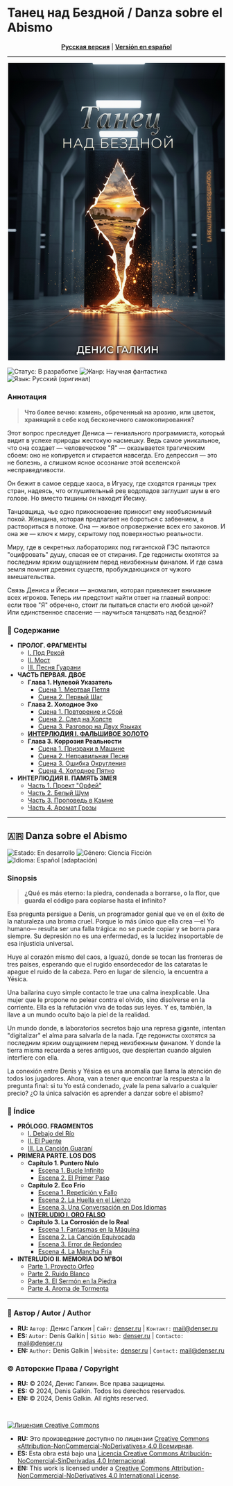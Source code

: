 # Танец над Бездной / Danza sobre el Abismo

<p align="center">
  <strong><a href="#ru">Русская версия</a></strong> | <strong><a href="#es">Versión en español</a></strong>
</p>

---

<p align="center">
  <img src="./media/cover-art/cover-ru.png" alt="Обложка книги Танец над Бездной" width="500"/>
</p>


<p>
  <img src="https://img.shields.io/badge/Статус-В разработке-blue?style=for-the-badge" alt="Статус: В разработке">
  <img src="https://img.shields.io/badge/Жанр-Научная фантастика-blueviolet?style=for-the-badge" alt="Жанр: Научная фантастика">
  <img src="https://img.shields.io/badge/Язык-Русский (оригинал)-red?style=for-the-badge" alt="Язык: Русский (оригинал)">
</p>

### Аннотация

> **Что более вечно: камень, обреченный на эрозию, или цветок, хранящий в себе код бесконечного самокопирования?**

Этот вопрос преследует Дениса — гениального программиста, который видит в успехе природы жестокую насмешку. Ведь самое уникальное, что она создает — человеческое "Я" — оказывается трагическим сбоем: оно не копируется и стирается навсегда. Его депрессия — это не болезнь, а слишком ясное осознание этой вселенской несправедливости.

Он бежит в самое сердце хаоса, в Игуасу, где сходятся границы трех стран, надеясь, что оглушительный рев водопадов заглушит шум в его голове. Но вместо тишины он находит Йесику.

Танцовщица, чье одно прикосновение приносит ему необъяснимый покой. Женщина, которая предлагает не бороться с забвением, а раствориться в потоке. Она — живое опровержение всех его законов. И она же — ключ к миру, скрытому под поверхностью реальности.

Миру, где в секретных лабораториях под гигантской ГЭС пытаются "оцифровать" душу, спасая ее от стирания. Где гедонисты охотятся за последним ярким ощущением перед неизбежным финалом. И где сама земля помнит древних существ, пробуждающихся от чужого вмешательства.

Связь Дениса и Йесики — аномалия, которая привлекает внимание всех игроков. Теперь им предстоит найти ответ на главный вопрос: если твое "Я" обречено, стоит ли пытаться спасти его любой ценой? Или единственное спасение — научиться танцевать над бездной?

### 📖 Содержание

*   **ПРОЛОГ. ФРАГМЕНТЫ**
    *   [I. Под Рекой](./manuscript/ru/00-prologue/01-pod-rekoy.md)
    *   [II. Мост](./manuscript/ru/00-prologue/02-most.md)
    *   [III. Песня Гуарани](./manuscript/ru/00-prologue/03-pesnya-guarani.md)
*   **ЧАСТЬ ПЕРВАЯ. ДВОЕ**
    *   **Глава 1. Нулевой Указатель**
        *   [Сцена 1. Мертвая Петля](./manuscript/ru/01-part-one/ch01-nulevoy-ukazatel/01-scena-mertvaya-petlya.md)
        *   [Сцена 2. Первый Шаг](./manuscript/ru/01-part-one/ch01-nulevoy-ukazatel/02-scena-pervyy-shag.md)
    *   **Глава 2. Холодное Эхо**
        *   [Сцена 1. Повторение и Сбой](./manuscript/ru/01-part-one/ch02-kholodnoe-ekho/01-scena-povtorenie-i-sboy.md)
        *   [Сцена 2. След на Холсте](./manuscript/ru/01-part-one/ch02-kholodnoe-ekho/02-scena-sled-na-kholste.md)
        *   [Сцена 3. Разговор на Двух Языках](./manuscript/ru/01-part-one/ch02-kholodnoe-ekho/03-scena-razgovor-na-dvukh-yazykakh.md)
    *   **[ИНТЕРЛЮДИЯ I. ФАЛЬШИВОЕ ЗОЛОТО](./manuscript/ru/01-part-one/interlude-I-falshivoe-zoloto/00-interlude-falshivoe-zoloto.md)**
    *   **Глава 3. Коррозия Реальности**
        *   [Сцена 1. Призраки в Машине](./manuscript/ru/01-part-one/ch03-korroziya-realnosti/01-scena-prizraki-v-mashine.md)
        *   [Сцена 2. Неправильная Песня](./manuscript/ru/01-part-one/ch03-korroziya-realnosti/02-scena-nepravilnaya-pesnya.md)
        *   [Сцена 3. Ошибка Округления](./manuscript/ru/01-part-one/ch03-korroziya-realnosti/03-scena-oshibka-okrugleniya.md)
        *   [Сцена 4. Холодное Пятно](./manuscript/ru/01-part-one/ch03-korroziya-realnosti/04-scena-kholodnoe-pyatno.md)
*   **ИНТЕРЛЮДИЯ II. ПАМЯТЬ ЗМЕЯ**
    *   [Часть 1. Проект "Орфей"](./manuscript/ru/02-interlude-II-pamyat-zmeya/01-chast-proekt-orfey.md)
    *   [Часть 2. Белый Шум](./manuscript/ru/02-interlude-II-pamyat-zmeya/02-chast-belyy-shum.md)
    *   [Часть 3. Проповедь в Камне](./manuscript/ru/02-interlude-II-pamyat-zmeya/03-chast-propoved-v-kamne.md)
    *   [Часть 4. Аромат Грозы](./manuscript/ru/02-interlude-II-pamyat-zmeya/04-chast-aromat-grozy.md)

---

## <a id="es"></a> 🇦🇷 Danza sobre el Abismo

<p>
  <img src="https://img.shields.io/badge/Estado-En desarrollo-blue?style=for-the-badge" alt="Estado: En desarrollo">
  <img src="https://img.shields.io/badge/Género-Ciencia Ficción-blueviolet?style=for-the-badge" alt="Género: Ciencia Ficción">
  <img src="https://img.shields.io/badge/Idioma-Español (adaptación)-yellow?style=for-the-badge" alt="Idioma: Español (adaptación)">
</p>

### Sinopsis

> **¿Qué es más eterno: la piedra, condenada a borrarse, o la flor, que guarda el código para copiarse hasta el infinito?**

Esa pregunta persigue a Denis, un programador genial que ve en el éxito de la naturaleza una broma cruel. Porque lo más único que ella crea —el Yo humano— resulta ser una falla trágica: no se puede copiar y se borra para siempre. Su depresión no es una enfermedad, es la lucidez insoportable de esa injusticia universal.

Huye al corazón mismo del caos, a Iguazú, donde se tocan las fronteras de tres países, esperando que el rugido ensordecedor de las cataratas le apague el ruido de la cabeza. Pero en lugar de silencio, la encuentra a Yésica.

Una bailarina cuyo simple contacto le trae una calma inexplicable. Una mujer que le propone no pelear contra el olvido, sino disolverse en la corriente. Ella es la refutación viva de todas sus leyes. Y es, también, la llave a un mundo oculto bajo la piel de la realidad.

Un mundo donde, в laboratorios secretos bajo una represa gigante, intentan "digitalizar" el alma para salvarla de la nada. Где гедонисты охотятся за последним ярким ощущением перед неизбежным финалом. Y donde la tierra misma recuerda a seres antiguos, que despiertan cuando alguien interfiere con ella.

La conexión entre Denis y Yésica es una anomalía que llama la atención de todos los jugadores. Ahora, van a tener que encontrar la respuesta a la pregunta final: si tu Yo está condenado, ¿vale la pena salvarlo a cualquier precio? ¿O la única salvación es aprender a danzar sobre el abismo?

### 📖 Índice

*   **PRÓLOGO. FRAGMENTOS**
    *   [I. Debajo del Río](./manuscript/es/00-prologue/01-debajo-del-rio.md)
    *   [II. El Puente](./manuscript/es/00-prologue/02-el-puente.md)
    *   [III. La Canción Guaraní](./manuscript/es/00-prologue/03-la-cancion-guarani.md)
*   **PRIMERA PARTE. LOS DOS**
    *   **Capítulo 1. Puntero Nulo**
        *   [Escena 1. Bucle Infinito](./manuscript/es/01-part-one/ch01-puntero-nulo/01-escena-bucle-infinito.md)
        *   [Escena 2. El Primer Paso](./manuscript/es/01-part-one/ch01-puntero-nulo/02-escena-el-primer-paso.md)
    *   **Capítulo 2. Eco Frío**
        *   [Escena 1. Repetición y Fallo](./manuscript/es/01-part-one/ch02-eco-frio/01-escena-repeticion-y-fallo.md)
        *   [Escena 2. La Huella en el Lienzo](./manuscript/es/01-part-one/ch02-eco-frio/02-escena-la-huella-en-el-lienzo.md)
        *   [Escena 3. Una Conversación en Dos Idiomas](./manuscript/es/01-part-one/ch02-eco-frio/03-escena-conversacion-en-dos-idiomas.md)
    *   **[INTERLUDIO I. ORO FALSO](./manuscript/es/01-part-one/interlude-I-oro-falso/00-interlude-oro-falso.md)**
    *   **Capítulo 3. La Corrosión de lo Real**
        *   [Escena 1. Fantasmas en la Máquina](./manuscript/es/01-part-one/ch03-la-corrosion-de-lo-real/01-escena-fantasmas-en-la-maquina.md)
        *   [Escena 2. La Canción Equivocada](./manuscript/es/01-part-one/ch03-la-corrosion-de-lo-real/02-escena-la-cancion-equivocada.md)
        *   [Escena 3. Error de Redondeo](./manuscript/es/01-part-one/ch03-la-corrosion-de-lo-real/03-escena-error-de-redondeo.md)
        *   [Escena 4. La Mancha Fría](./manuscript/es/01-part-one/ch03-la-corrosion-de-lo-real/04-escena-la-mancha-fria.md)
*   **INTERLUDIO II. MEMORIA DO M'BOI**
    *   [Parte 1. Proyecto Orfeo](./manuscript/es/02-interlude-II-memoria-do-mboi/01-parte-proyecto-orfeo.md)
    *   [Parte 2. Ruido Blanco](./manuscript/es/02-interlude-II-memoria-do-mboi/02-parte-ruido-blanco.md)
    *   [Parte 3. El Sermón en la Piedra](./manuscript/es/02-interlude-II-memoria-do-mboi/03-parte-el-sermon-en-la-piedra.md)
    *   [Parte 4. Aroma de Tormenta](./manuscript/es/02-interlude-II-memoria-do-mboi/04-parte-aroma-de-tormenta.md)
    
---

### 👤 Автор / Autor / Author

*   **RU:** `Автор:` Денис Галкин | `Сайт:` [denser.ru](https://denser.ru) | `Контакт:` [mail@denser.ru](mailto:mail@denser.ru)
*   **ES:** `Autor:` Denis Galkin | `Sitio Web:` [denser.ru](https://denser.ru) | `Contacto:` [mail@denser.ru](mailto:mail@denser.ru)
*   **EN:** `Author:` Denis Galkin | `Website:` [denser.ru](https://denser.ru) | `Contact:` [mail@denser.ru](mailto:mail@denser.ru)

### © Авторские Права / Copyright

*   **RU:** © 2024, Денис Галкин. Все права защищены.
*   **ES:** © 2024, Denis Galkin. Todos los derechos reservados.
*   **EN:** © 2024, Denis Galkin. All rights reserved.

<br>

[![Лицензия Creative Commons](https://i.creativecommons.org/l/by-nc-nd/4.0/88x31.png)](http://creativecommons.org/licenses/by-nc-nd/4.0/)

*   **RU:** Это произведение доступно по лицензии [Creative Commons «Attribution-NonCommercial-NoDerivatives» 4.0 Всемирная](http://creativecommons.org/licenses/by-nc-nd/4.0/).
*   **ES:** Esta obra está bajo una [Licencia Creative Commons Atribución-NoComercial-SinDerivadas 4.0 Internacional](http://creativecommons.org/licenses/by-nc-nd/4.0/).
*   **EN:** This work is licensed under a [Creative Commons Attribution-NonCommercial-NoDerivatives 4.0 International License](http://creativecommons.org/licenses/by-nc-nd/4.0/).